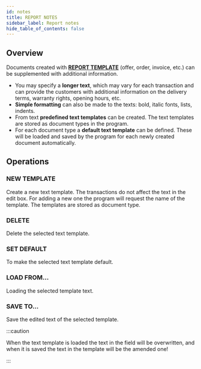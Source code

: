 ```yaml
---
id: notes
title: REPORT NOTES
sidebar_label: Report notes
hide_table_of_contents: false
---
```


## Overview

Documents created with [**REPORT TEMPLATE**](editor) (offer, order, invoice, etc.) can be supplemented with additional information.
- You may specify a **longer text**, which may vary for each transaction and can provide the customers with additional information on the delivery terms, warranty rights, opening hours, etc.
- **Simple formatting** can also be made to the texts: bold, italic fonts, lists, indents.
- From text **predefined text templates** can be created. The text templates are stored as document types in the program.
- For each document type a **default text template** can be defined. These will be loaded 
and saved by  the program for each newly created document automatically.

## Operations

### NEW TEMPLATE
Create a new text template. The transactions do not affect the text in the edit box. For adding a new one the program will request the name of the template. The templates are stored as document type.

### DELETE
Delete the selected text template.

### SET DEFAULT
To make the selected text template default.

### LOAD FROM...
Loading the selected template text. 

### SAVE TO...
Save the edited text of the selected template.

:::caution

When the text template is loaded the text in the field will be overwritten, and when it is saved the text in the template will be the amended one!

:::
